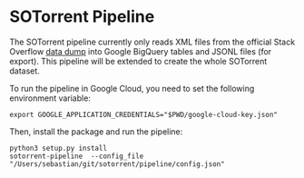 # SOTorrent Pipeline

The SOTorrent pipeline currently only reads XML files from the official Stack Overflow 
[data dump](https://archive.org/details/stackexchange) into Google BigQuery tables and JSONL files (for export).
This pipeline will be extended to create the whole SOTorrent dataset.

To run the pipeline in Google Cloud, you need to set the following environment variable:

    export GOOGLE_APPLICATION_CREDENTIALS="$PWD/google-cloud-key.json"

Then, install the package and run the pipeline:

    python3 setup.py install
    sotorrent-pipeline  --config_file "/Users/sebastian/git/sotorrent/pipeline/config.json"

